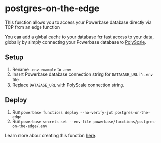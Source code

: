 # postgres-on-the-edge

This function allows you to access your Powerbase database directly via TCP from an edge function.

You can add a global cache to your database for fast access to your data, globally by simply connecting your Powerbase database to [PolyScale](https://polyscale.ai).

## Setup
1. Rename `.env.example` to `.env`
2. Insert Powerbase database connection string for `DATABASE_URL` in `.env` file
3. Replace `DATABASE_URL` with PolyScale connection string.

## Deploy

1. Run `powerbase functions deploy --no-verify-jwt postgres-on-the-edge`
2. Run `powerbase secrets set --env-file powerbase/functions/postgres-on-the-edge/.env`

Learn more about creating this function [here](https://www.youtube.com/watch?v=cl7EuF1-RsY).
